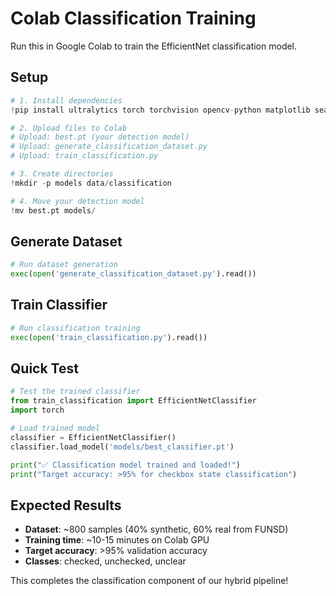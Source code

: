 # Colab Classification Training

Run this in Google Colab to train the EfficientNet classification model.

## Setup
```python
# 1. Install dependencies
!pip install ultralytics torch torchvision opencv-python matplotlib seaborn scikit-learn tqdm

# 2. Upload files to Colab
# Upload: best.pt (your detection model)
# Upload: generate_classification_dataset.py
# Upload: train_classification.py

# 3. Create directories
!mkdir -p models data/classification

# 4. Move your detection model
!mv best.pt models/
```

## Generate Dataset
```python
# Run dataset generation
exec(open('generate_classification_dataset.py').read())
```

## Train Classifier
```python
# Run classification training  
exec(open('train_classification.py').read())
```

## Quick Test
```python
# Test the trained classifier
from train_classification import EfficientNetClassifier
import torch

# Load trained model
classifier = EfficientNetClassifier()
classifier.load_model('models/best_classifier.pt')

print("✅ Classification model trained and loaded!")
print("Target accuracy: >95% for checkbox state classification")
```

## Expected Results
- **Dataset**: ~800 samples (40% synthetic, 60% real from FUNSD)  
- **Training time**: ~10-15 minutes on Colab GPU
- **Target accuracy**: >95% validation accuracy
- **Classes**: checked, unchecked, unclear

This completes the classification component of our hybrid pipeline!
